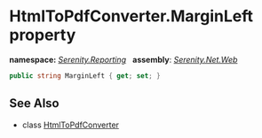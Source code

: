 # HtmlToPdfConverter.MarginLeft property
**namespace:** *[Serenity.Reporting](../../README.md#serenity.reporting-namespace)*   **assembly**: *[Serenity.Net.Web](../../README.md)*

```csharp
public string MarginLeft { get; set; }
```

## See Also

* class [HtmlToPdfConverter](../HtmlToPdfConverter.md)